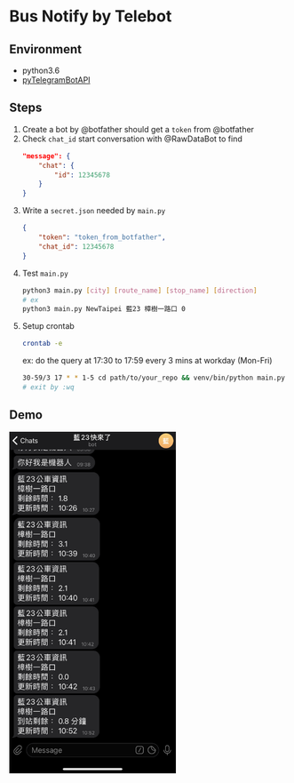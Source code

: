 # Bus Notify by Telebot
## Environment
- python3.6
- [pyTelegramBotAPI](https://github.com/eternnoir/pyTelegramBotAPI)

## Steps
1. Create a bot by @botfather
    should get a `token` from @botfather
2. Check `chat_id`
    start conversation with @RawDataBot to find
    ```json
    "message": {
        "chat": {
            "id": 12345678
        }
    }
    ```
3. Write a `secret.json` needed by `main.py`
    ```json
    {
        "token": "token_from_botfather",
        "chat_id": 12345678
    }
    ```
4. Test `main.py`
    ```bash
    python3 main.py [city] [route_name] [stop_name] [direction]
    # ex
    python3 main.py NewTaipei 藍23 樟樹一路口 0
    ```
5. Setup crontab
    ```bash
    crontab -e
    ```
    ex: do the query at 17:30 to 17:59 every 3 mins at workday (Mon-Fri)
    ```bash
    30-59/3 17 * * 1-5 cd path/to/your_repo && venv/bin/python main.py NewTaipei 藍23 樟樹一路口 0 > /tmp/cronlog.txt 2>&1
    # exit by :wq
    ```

## Demo
<img src="docs/demo.png" alt="demo" width="300"/>
